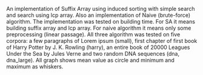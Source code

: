 An implementation of Suffix Array using induced sorting with simple search and search using lcp array. Also an implementation of Naive (brute-force) algorithm.
The implementation was tested on building time. For SA it means building suffix array and lcp array. For naive algorithm it means only some preprocessing (linear passage).
All three algorithm was tested on five corpora: a few paragraphs of Lorem ipsum (small), first chapter of first book of Harry Potter by J. K. Rowling (harry), an entire book of 20000 Leagues Under the Sea by Jules Verne and two random DNA sequences (dna, dna_large). All graph shows mean value as circle and minimum and maximum as whiskers.
